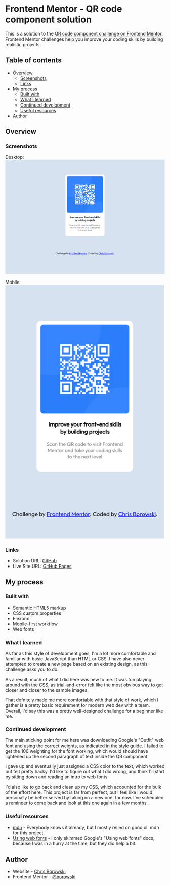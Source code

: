 # Frontend Mentor - QR code component solution

This is a solution to the [QR code component challenge on Frontend Mentor](https://www.frontendmentor.io/challenges/qr-code-component-iux_sIO_H). Frontend Mentor challenges help you improve your coding skills by building realistic projects. 

## Table of contents

- [Overview](#overview)
  - [Screenshots](#screenshots)
  - [Links](#links)
- [My process](#my-process)
  - [Built with](#built-with)
  - [What I learned](#what-i-learned)
  - [Continued development](#continued-development)
  - [Useful resources](#useful-resources)
- [Author](#author)

## Overview

### Screenshots

Desktop:
  ![](./images/desktop_screenshot.png)

Mobile:
  ![](./images/mobile_screenshot.png)

### Links

- Solution URL: [GitHub](https://github.com/borowski/fementor-QR-code-challenge)
- Live Site URL: [GitHub Pages](https://borowski.github.io/fementor-QR-code-challenge/)

## My process

### Built with

- Semantic HTML5 markup
- CSS custom properties
- Flexbox
- Mobile-first workflow
- Web fonts

### What I learned

As far as this style of development goes, I'm a lot more comfortable and familiar with basic JavaScript than HTML or CSS. I have also never attempted to create a new page based on an existing design, as this challenge asks you to do.

As a result, much of what I did here was new to me. It was fun playing around with the CSS, as trial-and-error felt like the most obvious way to get closer and closer to the sample images.

That defnitely made me more comfortable with that style of work, which I gather is a pretty basic requirement for modern web dev with a team. Overall, I'd say this was a pretty well-designed challenge for a beginner like me.

### Continued development

The main sticking point for me here was downloading Google's "Outfit" web font and using the correct weights, as indicated in the style guide. I failed to get the 100 weighting for the font working, which would should have lightened up the second paragraph of text inside the QR component.

I gave up and eventually just assigned a CSS color to the text, which worked but felt pretty hacky. I'd like to figure out what I did wrong, and think I'll start by sitting down and reading an intro to web fonts.

I'd also like to go back and clean up my CSS, which accounted for the bulk of the effort here. This project is far from perfect, but I feel like I would personally be better served by taking on a new one, for now. I've scheduled a reminder to come back and look at this one again in a few months.

### Useful resources

- [mdn](https://developer.mozilla.org/en-US/) - Everybody knows it already, but I mostly relied on good ol' mdn for this project.
- [Using web fonts](https://fonts.google.com/knowledge/using_type/using_web_fonts) - I only skimmed Google's "Using web fonts" docs, because I was in a hurry at the time, but they did help a bit.

## Author

- Website - [Chris Borowski](https://www.github.com/borowski)
- Frontend Mentor - [@borowski](https://www.frontendmentor.io/profile/borowski)
